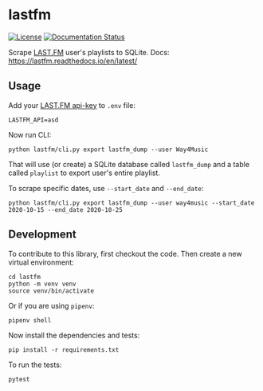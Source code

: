 # lastfm

[![License](https://img.shields.io/badge/license-Apache%202.0-blue.svg)](https://github.com/hp0404/lastfm/blob/main/LICENSE)
[![Documentation Status](https://readthedocs.org/projects/lastfm/badge/?version=latest)](https://lastfm.readthedocs.io/en/latest/?badge=latest)


Scrape [LAST.FM](https://www.last.fm/) user's playlists to SQLite. Docs: https://lastfm.readthedocs.io/en/latest/

## Usage

Add your [LAST.FM api-key](https://www.last.fm/api) to `.env` file:

    LASTFM_API=asd

Now run CLI:

    python lastfm/cli.py export lastfm_dump --user Way4Music

That will use (or create) a SQLite database called `lastfm_dump` and a table called `playlist` to export user's entire playlist. 

To scrape specific dates, use `--start_date` and `--end_date`:

    python lastfm/cli.py export lastfm_dump --user way4music --start_date 2020-10-15 --end_date 2020-10-25



## Development

To contribute to this library, first checkout the code. Then create a new virtual environment:

    cd lastfm
    python -m venv venv
    source venv/bin/activate

Or if you are using `pipenv`:

    pipenv shell

Now install the dependencies and tests:

    pip install -r requirements.txt

To run the tests:

    pytest

